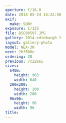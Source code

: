 ```yaml
---
aperture: f/16.0
date: 2014-05-24 14:22:56
exif:
  make: SONY
exposure: 1/125
file: DSC00597.JPG
gallery: 2014-edinburgh-1
layout: gallery-photo
model: NEX-3N
next: 2bf500e
ordering: 38
previous: 7c22665
sizes:
  640w:
    height: 963
    width: 640
  200x200:
    height: 200
    width: 200
  96x96:
    height: 96
    width: 96
title: 
---
```

